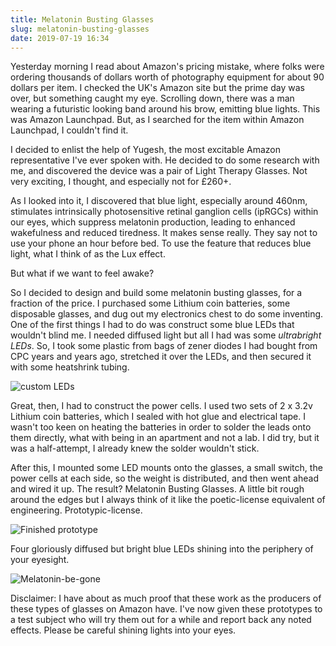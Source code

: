 ```yaml
---
title: Melatonin Busting Glasses
slug: melatonin-busting-glasses
date: 2019-07-19 16:34
---
```


Yesterday morning I read about Amazon's pricing mistake, where folks were ordering thousands of dollars worth of photography equipment for about 90 dollars per item. I checked the UK's Amazon site but the prime day was over, but something caught my eye. Scrolling down, there was a man wearing a futuristic looking band around his brow, emitting blue lights. This was Amazon Launchpad. But, as I searched for the item within Amazon Launchpad, I couldn't find it.

I decided to enlist the help of Yugesh, the most excitable Amazon representative I've ever spoken with. He decided to do some research with me, and discovered the device was a pair of Light Therapy Glasses. Not very exciting, I thought, and especially not for £260+.

As I looked into it, I discovered that blue light, especially around 460nm, stimulates intrinsically photosensitive retinal ganglion cells (ipRGCs) within our eyes, which suppress melatonin production, leading to enhanced wakefulness and reduced tiredness. It makes sense really. They say not to use your phone an hour before bed. To use the feature that reduces blue light, what I think of as the Lux effect.

But what if we want to feel awake?

So I decided to design and build some melatonin busting glasses, for a fraction of the price. I purchased some Lithium coin batteries, some disposable glasses, and dug out my electronics chest to do some inventing. One of the first things I had to do was construct some blue LEDs that wouldn't blind me. I needed diffused light but all I had was some _ultrabright LEDs_. So, I took some plastic from bags of zener diodes I had bought from CPC years and years ago, stretched it over the LEDs, and then secured it with some heatshrink tubing.

![custom LEDs](https://i.imgur.com/MLzSARQ.png)

Great, then, I had to construct the power cells. I used two sets of 2 x 3.2v Lithium coin batteries, which I sealed with hot glue and electrical tape. I wasn't too keen on heating the batteries in order to solder the leads onto them directly, what with being in an apartment and not a lab. I did try, but it was a half-attempt, I already knew the solder wouldn't stick.

After this, I mounted some LED mounts onto the glasses, a small switch, the power cells at each side, so the weight is distributed, and then went ahead and wired it up. The result? Melatonin Busting Glasses. A little bit rough around the edges but I always think of it like the poetic-license equivalent of engineering. Prototypic-license.

![Finished prototype](https://i.imgur.com/lgh678Q.png)

Four gloriously diffused but bright blue LEDs shining into the periphery of your eyesight.

![Melatonin-be-gone](https://i.imgur.com/3z6I3LB.png)

Disclaimer: I have about as much proof that these work as the producers of these types of glasses on Amazon have. I've now given these prototypes to a test subject who will try them out for a while and report back any noted effects. Please be careful shining lights into your eyes.
